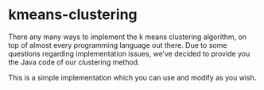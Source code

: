 # kmeans-clustering

There any many ways to implement the k means clustering algorithm, on top of almost every programming language out there. Due to some questions regarding implementation issues, we’ve decided to provide you the Java code of our clustering method.

This is a simple implementation which you can use and modify as you wish.